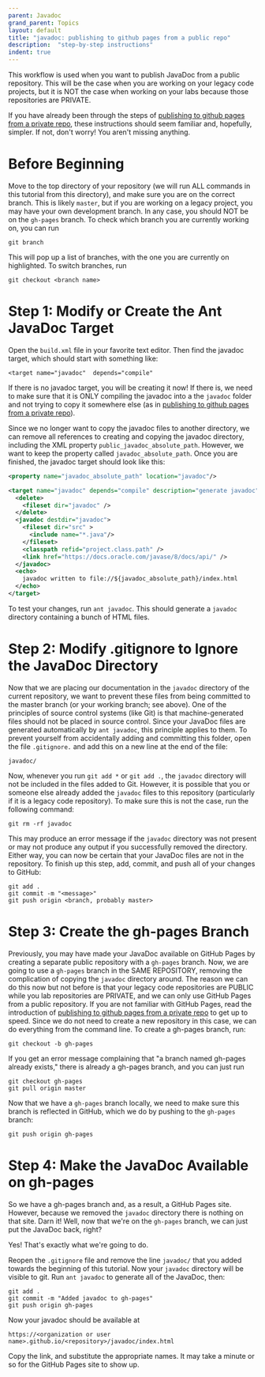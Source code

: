 ```yaml
---
parent: Javadoc
grand_parent: Topics
layout: default
title: "javadoc: publishing to github pages from a public repo"
description:  "step-by-step instructions"
indent: true
---
```


This workflow is used when you want to publish JavaDoc from a public repository. This will be the case when you are working on your legacy code projects, but it is NOT the case when working on your labs because those repositories are PRIVATE.

If you have already been through the steps of [publishing to github pages from a private repo](https://ucsb-cs56-pconrad.github.io/topics/javadoc_publishing_to_github_pages_from_private_repo/), these instructions should seem familiar and, hopefully, simpler. If not, don't worry! You aren't missing anything.

# Before Beginning

Move to the top directory of your repository (we will run ALL commands in this tutorial from this directory), and make sure you are on the correct branch. This is likely `master`, but if you are working on a legacy project, you may have your own development branch. In any case, you should NOT be on the `gh-pages` branch. To check which branch you are currently working on, you can run

```
git branch
```

This will pop up a list of branches, with the one you are currently on highlighted. To switch branches, run

```
git checkout <branch name>
```

# Step 1: Modify or Create the Ant JavaDoc Target

Open the `build.xml` file in your favorite text editor. Then find the javadoc target, which should start with something like:

```
<target name="javadoc"  depends="compile"
```

If there is no javadoc target, you will be creating it now! If there is, we need to make sure that it is ONLY compiling the javadoc into a the `javadoc` folder and not trying to copy it somewhere else (as in [publishing to github pages from a private repo](https://ucsb-cs56-pconrad.github.io/topics/javadoc_publishing_to_github_pages_from_private_repo/)).

Since we no longer want to copy the javadoc files to another directory, we can remove all references to creating and copying the javadoc directory, including the XML property `public_javadoc_absolute_path`. However, we want to keep the property called `javadoc_absolute_path`. Once you are finished, the javadoc target should look like this:

```xml
<property name="javadoc_absolute_path" location="javadoc"/>

<target name="javadoc" depends="compile" description="generate javadoc">
  <delete>
    <fileset dir="javadoc" />
  </delete>
  <javadoc destdir="javadoc">
    <fileset dir="src" >
      <include name="*.java"/>
    </fileset>
    <classpath refid="project.class.path" />
    <link href="https://docs.oracle.com/javase/8/docs/api/" />          
  </javadoc>
  <echo>
    javadoc written to file://${javadoc_absolute_path}/index.html
  </echo> 
</target>
```

To test your changes, run `ant javadoc`. This should generate a `javadoc` directory containing a bunch of HTML files.

# Step 2: Modify .gitignore to Ignore the JavaDoc Directory

Now that we are placing our documentation in the `javadoc` directory of the current repository, we want to prevent these files from being committed to the master branch (or your working branch; see above). One of the principles of source control systems (like Git) is that machine-generated files should not be placed in source control. Since your JavaDoc files are generated automatically by `ant javadoc`, this principle applies to them. To prevent yourself from accidentally adding and committing this folder, open the file `.gitignore.` and add this on a new line at the end of the file:

```
javadoc/
```

Now, whenever you run `git add *` or `git add .`, the `javadoc` directory will not be included in the files added to Git. However, it is possible that you or someone else already added the `javadoc` files to this repository (particularly if it is a legacy code repository). To make sure this is not the case, run the following command:

```
git rm -rf javadoc
```

This may produce an error message if the `javadoc` directory was not present or may not produce any output if you successfully removed the directory. Either way, you can now be certain that your JavaDoc files are not in the repository. To finish up this step, add, commit, and push all of your changes to GitHub:

```
git add .
git commit -m "<message>"
git push origin <branch, probably master>
```

# Step 3: Create the gh-pages Branch

Previously, you may have made your JavaDoc available on GitHub Pages by creating a separate public repository with a `gh-pages` branch. Now, we are going to use a `gh-pages` branch in the SAME REPOSITORY, removing the complication of copying the `javadoc` directory around. The reason we can do this now but not before is that your legacy code repositories are PUBLIC while you lab repositories are PRIVATE, and we can only use GitHub Pages from a public repository. If you are not familiar with GitHub Pages, read the introduction of [publishing to github pages from a private repo](https://ucsb-cs56-pconrad.github.io/topics/javadoc_publishing_to_github_pages_from_private_repo/) to get up to speed. Since we do not need to create a new repository in this case, we can do everything from the command line. To create a gh-pages branch, run:

```
git checkout -b gh-pages
```

If you get an error message complaining that "a branch named gh-pages already exists," there is already a gh-pages branch, and you can just run

```
git checkout gh-pages
git pull origin master
```

Now that we have a `gh-pages` branch locally, we need to make sure this branch is reflected in GitHub, which we do by pushing to the `gh-pages` branch:

```
git push origin gh-pages
```

# Step 4: Make the JavaDoc Available on gh-pages

So we have a gh-pages branch and, as a result, a GitHub Pages site. However, because we removed the `javadoc` directory there is nothing on that site. Darn it! Well, now that we're on the `gh-pages` branch, we can just put the JavaDoc back, right?

Yes! That's exactly what we're going to do.

Reopen the `.gitignore` file and remove the line `javadoc/` that you added towards the beginning of this tutorial. Now your `javadoc` directory will be visible to git. Run `ant javadoc` to generate all of the JavaDoc, then:

```
git add .
git commit -m "Added javadoc to gh-pages"
git push origin gh-pages
```

Now your javadoc should be available at

```
https://<organization or user name>.github.io/<repository>/javadoc/index.html
```

Copy the link, and substitute the appropriate names. It may take a minute or so for the GitHub Pages site to show up.
